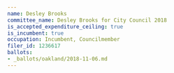 ```yaml
---
name: Desley Brooks
committee_name: Desley Brooks for City Council 2018
is_accepted_expenditure_ceiling: true
is_incumbent: true
occupation: Incumbent, Councilmember
filer_id: 1236617
ballots:
- _ballots/oakland/2018-11-06.md
---
```

